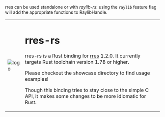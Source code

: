 <table border="0">
<tr>
<td>

![logo](logo/rres-rust_256x256.png)

</td>
<td>

# rres-rs

rres-rs is a Rust binding for [rres](https://github.com/raysan5/rres/) 1.2.0. It currently targets Rust toolchain version 1.78 or higher.

Please checkout the showcase directory to find usage examples!

Though this binding tries to stay close to the simple C API, it makes some changes to be more idiomatic for Rust.
</td>
</tr>

rres can be used standalone or with *raylib-rs*: using the `raylib` feature flag will add the appropriate functions to RaylibHandle.


</table>

